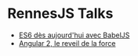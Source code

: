 # RennesJS Talks

- [ES6 dès aujourd'hui avec BabelJS](//rennesjs.github.io/angular-2-le-reveil-de-la-force/)
- [Angular 2, le reveil de la force](//rennesjs.github.io/es6-des-ajourdhui-avec-babeljs/)
